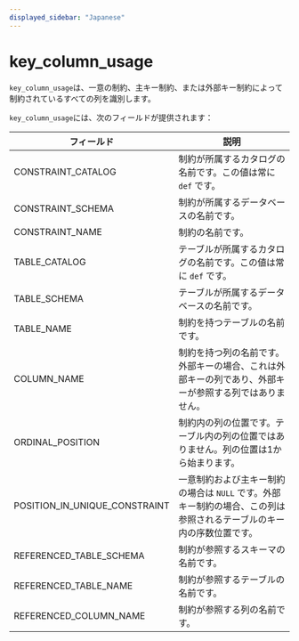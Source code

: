 ```yaml
---
displayed_sidebar: "Japanese"
---
```


# key_column_usage

`key_column_usage`は、一意の制約、主キー制約、または外部キー制約によって制約されているすべての列を識別します。

`key_column_usage`には、次のフィールドが提供されます：

| **フィールド**                  | **説明**                                                     |
| ----------------------------- | ------------------------------------------------------------ |
| CONSTRAINT_CATALOG            | 制約が所属するカタログの名前です。この値は常に `def` です。         |
| CONSTRAINT_SCHEMA             | 制約が所属するデータベースの名前です。                           |
| CONSTRAINT_NAME               | 制約の名前です。                                               |
| TABLE_CATALOG                 | テーブルが所属するカタログの名前です。この値は常に `def` です。         |
| TABLE_SCHEMA                  | テーブルが所属するデータベースの名前です。                         |
| TABLE_NAME                    | 制約を持つテーブルの名前です。                                     |
| COLUMN_NAME                   | 制約を持つ列の名前です。外部キーの場合、これは外部キーの列であり、外部キーが参照する列ではありません。 |
| ORDINAL_POSITION              | 制約内の列の位置です。テーブル内の列の位置ではありません。列の位置は1から始まります。 |
| POSITION_IN_UNIQUE_CONSTRAINT | 一意制約および主キー制約の場合は `NULL` です。外部キー制約の場合、この列は参照されるテーブルのキー内の序数位置です。 |
| REFERENCED_TABLE_SCHEMA       | 制約が参照するスキーマの名前です。                                 |
| REFERENCED_TABLE_NAME         | 制約が参照するテーブルの名前です。                                 |
| REFERENCED_COLUMN_NAME        | 制約が参照する列の名前です。                                     |
